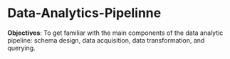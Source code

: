# Data-Analytics-Pipelinne
**Objectives**: To get familiar with the main components of the data analytic pipeline: schema design, data acquisition, data transformation, and querying.


